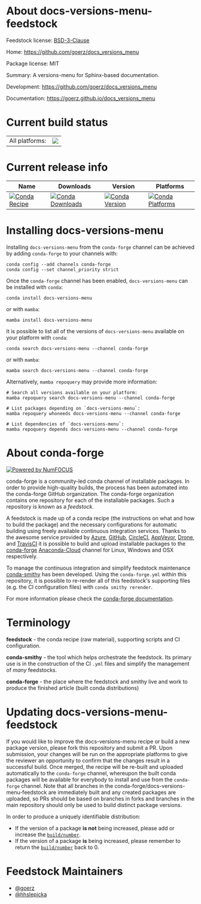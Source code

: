 About docs-versions-menu-feedstock
==================================

Feedstock license: [BSD-3-Clause](https://github.com/conda-forge/docs-versions-menu-feedstock/blob/main/LICENSE.txt)

Home: https://github.com/goerz/docs_versions_menu

Package license: MIT

Summary: A versions-menu for Sphinx-based documentation.

Development: https://github.com/goerz/docs_versions_menu

Documentation: https://goerz.github.io/docs_versions_menu

Current build status
====================


<table><tr><td>All platforms:</td>
    <td>
      <a href="https://dev.azure.com/conda-forge/feedstock-builds/_build/latest?definitionId=12348&branchName=main">
        <img src="https://dev.azure.com/conda-forge/feedstock-builds/_apis/build/status/docs-versions-menu-feedstock?branchName=main">
      </a>
    </td>
  </tr>
</table>

Current release info
====================

| Name | Downloads | Version | Platforms |
| --- | --- | --- | --- |
| [![Conda Recipe](https://img.shields.io/badge/recipe-docs--versions--menu-green.svg)](https://anaconda.org/conda-forge/docs-versions-menu) | [![Conda Downloads](https://img.shields.io/conda/dn/conda-forge/docs-versions-menu.svg)](https://anaconda.org/conda-forge/docs-versions-menu) | [![Conda Version](https://img.shields.io/conda/vn/conda-forge/docs-versions-menu.svg)](https://anaconda.org/conda-forge/docs-versions-menu) | [![Conda Platforms](https://img.shields.io/conda/pn/conda-forge/docs-versions-menu.svg)](https://anaconda.org/conda-forge/docs-versions-menu) |

Installing docs-versions-menu
=============================

Installing `docs-versions-menu` from the `conda-forge` channel can be achieved by adding `conda-forge` to your channels with:

```
conda config --add channels conda-forge
conda config --set channel_priority strict
```

Once the `conda-forge` channel has been enabled, `docs-versions-menu` can be installed with `conda`:

```
conda install docs-versions-menu
```

or with `mamba`:

```
mamba install docs-versions-menu
```

It is possible to list all of the versions of `docs-versions-menu` available on your platform with `conda`:

```
conda search docs-versions-menu --channel conda-forge
```

or with `mamba`:

```
mamba search docs-versions-menu --channel conda-forge
```

Alternatively, `mamba repoquery` may provide more information:

```
# Search all versions available on your platform:
mamba repoquery search docs-versions-menu --channel conda-forge

# List packages depending on `docs-versions-menu`:
mamba repoquery whoneeds docs-versions-menu --channel conda-forge

# List dependencies of `docs-versions-menu`:
mamba repoquery depends docs-versions-menu --channel conda-forge
```


About conda-forge
=================

[![Powered by
NumFOCUS](https://img.shields.io/badge/powered%20by-NumFOCUS-orange.svg?style=flat&colorA=E1523D&colorB=007D8A)](https://numfocus.org)

conda-forge is a community-led conda channel of installable packages.
In order to provide high-quality builds, the process has been automated into the
conda-forge GitHub organization. The conda-forge organization contains one repository
for each of the installable packages. Such a repository is known as a *feedstock*.

A feedstock is made up of a conda recipe (the instructions on what and how to build
the package) and the necessary configurations for automatic building using freely
available continuous integration services. Thanks to the awesome service provided by
[Azure](https://azure.microsoft.com/en-us/services/devops/), [GitHub](https://github.com/),
[CircleCI](https://circleci.com/), [AppVeyor](https://www.appveyor.com/),
[Drone](https://cloud.drone.io/welcome), and [TravisCI](https://travis-ci.com/)
it is possible to build and upload installable packages to the
[conda-forge](https://anaconda.org/conda-forge) [Anaconda-Cloud](https://anaconda.org/)
channel for Linux, Windows and OSX respectively.

To manage the continuous integration and simplify feedstock maintenance
[conda-smithy](https://github.com/conda-forge/conda-smithy) has been developed.
Using the ``conda-forge.yml`` within this repository, it is possible to re-render all of
this feedstock's supporting files (e.g. the CI configuration files) with ``conda smithy rerender``.

For more information please check the [conda-forge documentation](https://conda-forge.org/docs/).

Terminology
===========

**feedstock** - the conda recipe (raw material), supporting scripts and CI configuration.

**conda-smithy** - the tool which helps orchestrate the feedstock.
                   Its primary use is in the construction of the CI ``.yml`` files
                   and simplify the management of *many* feedstocks.

**conda-forge** - the place where the feedstock and smithy live and work to
                  produce the finished article (built conda distributions)


Updating docs-versions-menu-feedstock
=====================================

If you would like to improve the docs-versions-menu recipe or build a new
package version, please fork this repository and submit a PR. Upon submission,
your changes will be run on the appropriate platforms to give the reviewer an
opportunity to confirm that the changes result in a successful build. Once
merged, the recipe will be re-built and uploaded automatically to the
`conda-forge` channel, whereupon the built conda packages will be available for
everybody to install and use from the `conda-forge` channel.
Note that all branches in the conda-forge/docs-versions-menu-feedstock are
immediately built and any created packages are uploaded, so PRs should be based
on branches in forks and branches in the main repository should only be used to
build distinct package versions.

In order to produce a uniquely identifiable distribution:
 * If the version of a package **is not** being increased, please add or increase
   the [``build/number``](https://docs.conda.io/projects/conda-build/en/latest/resources/define-metadata.html#build-number-and-string).
 * If the version of a package **is** being increased, please remember to return
   the [``build/number``](https://docs.conda.io/projects/conda-build/en/latest/resources/define-metadata.html#build-number-and-string)
   back to 0.

Feedstock Maintainers
=====================

* [@goerz](https://github.com/goerz/)
* [@hhslepicka](https://github.com/hhslepicka/)

